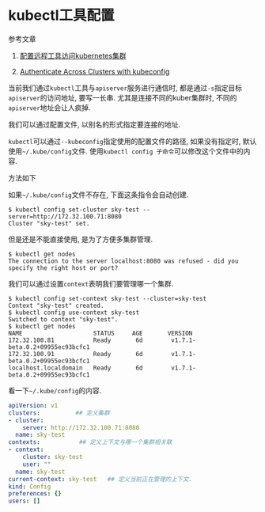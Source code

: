 # kubectl工具配置

参考文章

1. [配置远程工具访问kubernetes集群](http://blog.csdn.net/shenshouer/article/details/52960364)

2. [Authenticate Across Clusters with kubeconfig](https://kubernetes.io/docs/tasks/access-application-cluster/authenticate-across-clusters-kubeconfig/)

当前我们通过`kubectl`工具与`apiserver`服务进行通信时, 都是通过`-s`指定目标`apiserver`的访问地址, 要写一长串. 尤其是连接不同的kuber集群时, 不同的`apiserver`地址会让人疯掉.

我们可以通过配置文件, 以别名的形式指定要连接的地址. 

`kubectl`可以通过`--kubeconfig`指定使用的配置文件的路径, 如果没有指定时, 默认使用`~/.kube/config`文件. 使用`kubectl config 子命令`可以修改这个文件中的内容.

方法如下

如果`~/.kube/config`文件不存在, 下面这条指令会自动创建.

```
$ kubectl config set-cluster sky-test --server=http://172.32.100.71:8080
Cluster "sky-test" set.
```

但是还是不能直接使用, 是为了方便多集群管理. 

```
$ kubectl get nodes
The connection to the server localhost:8080 was refused - did you specify the right host or port?
```

我们可以通过设置`context`表明我们要管理哪一个集群.

```
$ kubectl config set-context sky-test --cluster=sky-test
Context "sky-test" created.
$ kubectl config use-context sky-test
Switched to context "sky-test".
$ kubectl get nodes
NAME                    STATUS     AGE       VERSION
172.32.100.81           Ready       6d        v1.7.1-beta.0.2+09955ec93bcfc1
172.32.100.91           Ready       6d        v1.7.1-beta.0.2+09955ec93bcfc1
localhost.localdomain   Ready       6d        v1.7.1-beta.0.2+09955ec93bcfc1
```

看一下`~/.kube/config`的内容.

```yaml
apiVersion: v1
clusters:          ## 定义集群  
- cluster:
    server: http://172.32.100.71:8080
  name: sky-test
contexts:           ## 定义上下文与哪一个集群相关联
- context:
    cluster: sky-test
    user: ""
  name: sky-test
current-context: sky-test   ## 定义当前正在管理的上下文.
kind: Config
preferences: {}
users: []
```